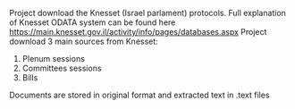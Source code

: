 Project download the Knesset (Israel parlament) protocols.
Full explanation of Knesset ODATA system can be found here <https://main.knesset.gov.il/activity/info/pages/databases.aspx>
Project download 3 main sources from Knesset:
1. Plenum sessions
2. Committees sessions
3. Bills

Documents are stored in original format and extracted text in .text files

